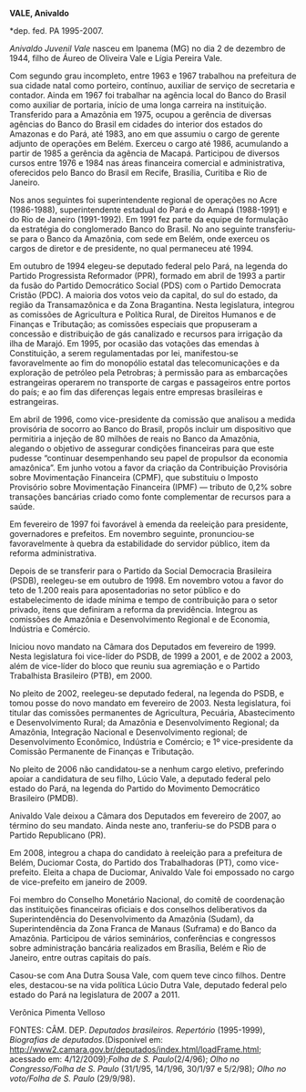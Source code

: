 **VALE, Anivaldo**

\*dep. fed. PA 1995-2007.

*Anivaldo Juvenil Vale* nasceu em Ipanema (MG) no dia 2 de dezembro de
1944, filho de Áureo de Oliveira Vale e Lígia Pereira Vale.

Com segundo grau incompleto, entre 1963 e 1967 trabalhou na prefeitura
de sua cidade natal como porteiro, contínuo, auxiliar de serviço de
secretaria e contador. Ainda em 1967 foi trabalhar na agência local do
Banco do Brasil como auxiliar de portaria, início de uma longa carreira
na instituição. Transferido para a Amazônia em 1975, ocupou a gerência
de diversas agências do Banco do Brasil em cidades do interior dos
estados do Amazonas e do Pará, até 1983, ano em que assumiu o cargo de
gerente adjunto de operações em Belém. Exerceu o cargo até 1986,
acumulando a partir de 1985 a gerência da agência de Macapá. Participou
de diversos cursos entre 1976 e 1984 nas áreas financeira comercial e
administrativa, oferecidos pelo Banco do Brasil em Recife, Brasília,
Curitiba e Rio de Janeiro.

Nos anos seguintes foi superintendente regional de operações no Acre
(1986-1988), superintendente estadual do Pará e do Amapá (1988-1991) e
do Rio de Janeiro (1991-1992). Em 1991 fez parte da equipe de formulação
da estratégia do conglomerado Banco do Brasil. No ano seguinte
transferiu-se para o Banco da Amazônia, com sede em Belém, onde exerceu
os cargos de diretor e de presidente, no qual permaneceu até 1994.

Em outubro de 1994 elegeu-se deputado federal pelo Pará, na legenda do
Partido Progressista Reformador (PPR), formado em abril de 1993 a partir
da fusão do Partido Democrático Social (PDS) com o Partido Democrata
Cristão (PDC). A maioria dos votos veio da capital, do sul do estado, da
região da Transamazônica e da Zona Bragantina. Nesta legislatura,
integrou as comissões de Agricultura e Política Rural, de Direitos
Humanos e de Finanças e Tributação; as comissões especiais que
propuseram a concessão e distribuição de gás canalizado e recursos para
irrigação da ilha de Marajó. Em 1995, por ocasião das votações das
emendas à Constituição, a serem regulamentadas por lei, manifestou-se
favoravelmente ao fim do monopólio estatal das telecomunicações e da
exploração de petróleo pela Petrobras; à permissão para as embarcações
estrangeiras operarem no transporte de cargas e passageiros entre portos
do país; e ao fim das diferenças legais entre empresas brasileiras e
estrangeiras.

Em abril de 1996, como vice-presidente da comissão que analisou a medida
provisória de socorro ao Banco do Brasil, propôs incluir um dispositivo
que permitiria a injeção de 80 milhões de reais no Banco da Amazônia,
alegando o objetivo de assegurar condições financeiras para que este
pudesse “continuar desempenhando seu papel de propulsor da economia
amazônica”. Em junho votou a favor da criação da Contribuição Provisória
sobre Movimentação Financeira (CPMF), que substituiu o Imposto
Provisório sobre Movimentação Financeira (IPMF) — tributo de 0,2% sobre
transações bancárias criado como fonte complementar de recursos para a
saúde.

Em fevereiro de 1997 foi favorável à emenda da reeleição para
presidente, governadores e prefeitos. Em novembro seguinte,
pronunciou-se favoravelmente à quebra da estabilidade do servidor
público, item da reforma administrativa.

Depois de se transferir para o Partido da Social Democracia Brasileira
(PSDB), reelegeu-se em outubro de 1998. Em novembro votou a favor do
teto de 1.200 reais para aposentadorias no setor público e do
estabelecimento de idade mínima e tempo de contribuição para o setor
privado, itens que definiram a reforma da previdência. Integrou as
comissões de Amazônia e Desenvolvimento Regional e de Economia,
Indústria e Comércio.

Iniciou novo mandato na Câmara dos Deputados em fevereiro de 1999. Nesta
legislatura foi vice-líder do PSDB, de 1999 a 2001, e de 2002 a 2003,
além de vice-líder do bloco que reuniu sua agremiação e o Partido
Trabalhista Brasileiro (PTB), em 2000.

No pleito de 2002, reelegeu-se deputado federal, na legenda do PSDB, e
tomou posse do novo mandato em fevereiro de 2003. Nesta legislatura, foi
titular das comissões permanentes de Agricultura, Pecuária,
Abastecimento e Desenvolvimento Rural; da Amazônia e Desenvolvimento
Regional; da Amazônia, Integração Nacional e Desenvolvimento regional;
de Desenvolvimento Econômico, Indústria e Comércio; e 1º vice-presidente
da Comissão Permanente de Finanças e Tributação.

No pleito de 2006 não candidatou-se a nenhum cargo eletivo, preferindo
apoiar a candidatura de seu filho, Lúcio Vale, a deputado federal pelo
estado do Pará, na legenda do Partido do Movimento Democrático
Brasileiro (PMDB).

Anivaldo Vale deixou a Câmara dos Deputados em fevereiro de 2007, ao
término do seu mandato. Ainda neste ano, tranferiu-se do PSDB para o
Partido Republicano (PR).

Em 2008, integrou a chapa do candidato à reeleição para a prefeitura de
Belém, Duciomar Costa, do Partido dos Trabalhadoras (PT), como
vice-prefeito. Eleita a chapa de Duciomar, Anivaldo Vale foi empossado
no cargo de vice-prefeito em janeiro de 2009.

Foi membro do Conselho Monetário Nacional, do comitê de coordenação das
instituições financeiras oficiais e dos conselhos deliberativos da
Superintendência do Desenvolvimento da Amazônia (Sudam), da
Superintendência da Zona Franca de Manaus (Suframa) e do Banco da
Amazônia. Participou de vários seminários, conferências e congressos
sobre administração bancária realizados em Brasília, Belém e Rio de
Janeiro, entre outras capitais do país.

Casou-se com Ana Dutra Sousa Vale, com quem teve cinco filhos. Dentre
eles, destacou-se na vida política Lúcio Dutra Vale, deputado federal
pelo estado do Pará na legislatura de 2007 a 2011.

Verônica Pimenta Velloso

FONTES: CÂM. DEP. *Deputados brasileiros. Repertório* (1995-1999),
*Biografias de deputados.*(Disponível em:
http://www2.camara.gov.br/deputados/index.html/loadFrame.html; acessado
em: 4/12/2009);*Folha de S. Paulo*(2/4/96); *Olho no Congresso/Folha de
S. Paulo* (31/1/95, 14/1/96, 30/1/97 e 5/2/98); *Olho no voto/Folha de
S. Paulo* (29/9/98).

 
